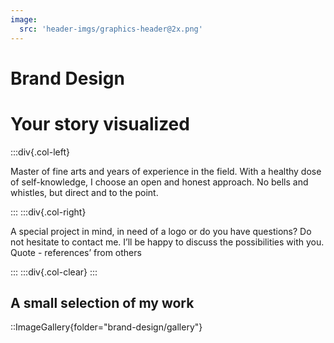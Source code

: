 ```yaml
---
image:
  src: 'header-imgs/graphics-header@2x.png'
---
```


# Brand Design

# Your story visualized

:::div{.col-left}

Master of fine arts and years of experience in the field. With a healthy dose of self-knowledge, I choose an open and honest approach. No bells and whistles, but direct and to the point.

:::
:::div{.col-right}

A special project in mind, in need of a logo or do you have questions? Do not hesitate to contact me. I’ll be happy to discuss the possibilities with you. Quote - references’ from others

:::
:::div{.col-clear}
:::

## A small selection of my work

::ImageGallery{folder="brand-design/gallery"}
